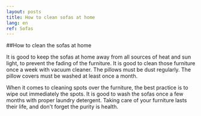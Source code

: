 ```yaml
---
layout: posts
title: How to clean sofas at home
lang: en
ref: Sofas
---
```


##How to clean the sofas at home

It is good to keep the sofas at home away from all sources of heat and sun light, to prevent the fading of the furniture. It is good to clean those furniture once a week with vacuum cleaner. The pillows must be dust regularly. The pillow covers must be washed at least once a month.

When it comes to cleaning spots over the furniture, the best practice is to wipe out immediately the spots. It is good to wash the sofas once a few months with proper laundry detergent.
Taking care of your furniture lasts their life, and don't forget the purity is health.